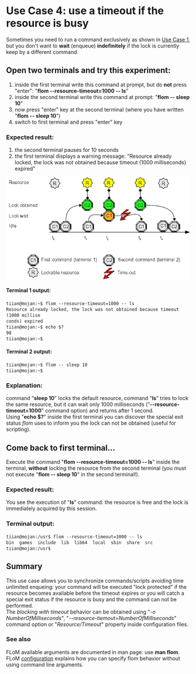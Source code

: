 # Use Case 4: use a timeout if the resource is busy

Sometimes you need to run a command exclusively as shown in [Use Case 1](Use_Case_1.md), but you don't want to **wait** (enqueue) **indefinitely** if the lock is currently keep by a different command.

## Open two terminals and try this experiment:

1. inside the first terminal write this command at prompt, but do **not** press "enter": "**flom \-\-resource-timeout=1000 \-\- ls**"
2. inside the second terminal write this command at prompt: "**flom \-\- sleep 10**"
3. now press "enter" key at the second terminal (where you have written "**flom \-\- sleep 10**")
4. switch to first terminal and press "enter" key

### Expected result:

1. the second terminal pauses for 10 seconds
2. the first terminal displays a warning message: "Resource already locked, the lock was not obtained because timeout (1000 milliseconds) expired"

![](use_case_4.png)

#### Terminal 1 output:

    tiian@mojan:~$ flom --resource-timeout=1000 -- ls
    Resource already locked, the lock was not obtained because timeout (1000 millise
    conds) expired
    tiian@mojan:~$ echo $?
    98
    tiian@mojan:~$ 

#### Terminal 2 output:

    tiian@mojan:~$ flom -- sleep 10
    tiian@mojan:~$ 

### Explanation:
command "**sleep 10**" locks the default resource, command "**ls**" tries to lock the same resource, but it can wait only 1000 milliseconds ("**\-\-resource-timeout=1000**" command option) and returns after 1 second.    
Using "**echo $?**" inside the first terminal you can discover the special exit status *flom* uses to inform you the lock can not be obtained (useful for scripting).

## Come back to first terminal...

Execute the command "**flom \-\-resource-timeout=1000 \-\- ls**" inside the terminal, **without** locking the resource from the second terminal (you must not execute "**flom \-\- sleep 10**" in the second terminal!).

### Expected result:

You see the execution of "**ls**" command: the resource is free and the lock is immediately acquired by this session.

### Terminal output:

    tiian@mojan:/usr$ flom --resource-timeout=1000 -- ls
    bin  games  include  lib  lib64  local	sbin  share  src
    tiian@mojan:/usr$ 

## Summary
This use case allows you to synchronize commands/scripts avoiding time unlimited enqueing: your command will be executed "lock protected" if the resource becomes available before the timeout expires or you will catch a special exit status if the resource is busy and the command can not be performed.    
The *blocking with timeout* behavior can be obtained using "*-o NumberOfMilliseconds*", "*\-\-resource-tiemout=NumberOfMilliseconds*" command option or "*Resource/Timeout*" property inside configuration files.

### See also
FLoM available arguments are documented in man page: use **man flom**.   
FLoM [configuration](../Configuration.md) explains how you can specify flom behavior without using command line arguments.
